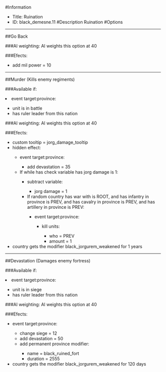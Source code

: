 #Information
 - Title: Ruination
 - ID: black_demesne.11
#Description
Ruination
#Options

___
##Go Back

###AI weighting:
AI weights this option at 40


###Efects:<ul><li>add mil power = 10</li></ul>

___
##Murder (Kills enemy regiments)

###Available if:
<li>event target:province:</li><ul><li>unit is in battle</li><li>has ruler leader from this nation</li></ul>

###AI weighting:
AI weights this option at 40


###Efects:<ul><li>custom tooltip = jorg_damage_tooltip</li><li>hidden effect:</li><ul><li>event target:province:</li><ul><li>add devastation = 35</li></ul><li>If while has check variable has jorg damage is 1:</li><ul><li>subtract variable:</li><ul><li>jorg damage = 1</li></ul><li>If random country has war with is ROOT, and  has infantry in province is PREV, and has cavalry in province is PREV, and has artillery in province is PREV:</li><ul><li>event target:province:</li><ul><li>kill units:</li><ul><li>who = PREV</li><li>amount = 1</li></ul></ul></ul></ul></ul><li>country gets the modifier black_jorgurem_weakened for 1 years</li></ul>

___
##Devastation (Damages enemy fortress)

###Available if:
<li>event target:province:</li><ul><li>unit is in siege</li><li>has ruler leader from this nation</li></ul>

###AI weighting:
AI weights this option at 40


###Efects:<ul><li>event target:province:</li><ul><li>change siege = 12</li><li>add devastation = 50</li><li>add permanent province modifier:</li><ul><li>name = black_ruined_fort</li><li>duration = 2555</li></ul></ul><li>country gets the modifier black_jorgurem_weakened for 120 days</li></ul>

